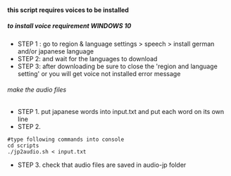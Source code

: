 #### this script requires voices to be installed

##### to install voice requirement WINDOWS 10 
* STEP 1 : go to region & language settings > speech > install german and/or japanese language
* STEP 2: and wait for the languages to download
* STEP 3: after downloading be sure to close the 'region and language setting' or you will get voice not installed error message

###### make the audio files
* STEP 1. put japanese words into input.txt and put each word on its own line
* STEP 2.  
```
#type following commands into console 
cd scripts
./jp2audio.sh < input.txt
```
  

* STEP 3. check that audio files are saved in audio-jp folder
